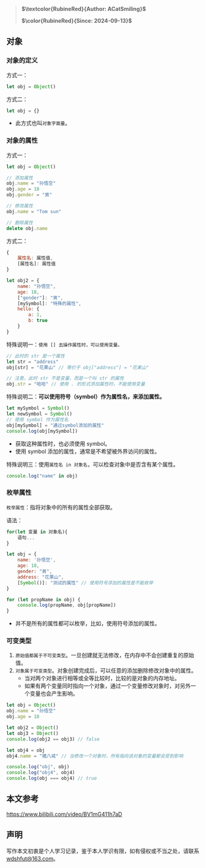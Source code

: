 >**$\textcolor{RubineRed}{Author: ACatSmiling}$**
>
>**$\color{RubineRed}{Since: 2024-09-13}$**

## 对象

### 对象的定义

方式一：

```javascript
let obj = Object()
```

方式二：

```javascript
let obj = {}
```

- 此方式也叫`对象字面量`。

### 对象的属性

方式一：

```javascript
let obj = Object()

// 添加属性
obj.name = "孙悟空"
obj.age = 18
obj.gender = "男"

// 修改属性
obj.name = "Tom sun"

// 删除属性
delete obj.name
```

方式二：

```javascript
{
    属性名: 属性值,
    [属性名]: 属性值
}
```

```javascript
let obj2 = {
    name: "孙悟空",
    age: 18,
    ["gender"]: "男",
    [mySymbol]: "特殊的属性",
    hello: {
        a: 1,
        b: true
    }
}
```

特殊说明一：`使用 [] 去操作属性时，可以使用变量。`

```javascript
// 此时的 str 是一个属性
let str = "address"
obj[str] = "花果山" // 等价于 obj["address"] = "花果山"

// 注意，此时 str 不是变量，而是一个叫 str 的属性
obj.str = "哈哈" // 使用 . 的形式添加属性时，不能使用变量
```

特殊说明二：**可以使用符号（symbol）作为属性名，来添加属性。**

```javascript
let mySymbol = Symbol()
let newSymbol = Symbol()
// 使用 symbol 作为属性名
obj[mySymbol] = "通过symbol添加的属性"
console.log(obj[mySymbol])
```

- 获取这种属性时，也必须使用 symbol。
- 使用 symbol 添加的属性，通常是不希望被外界访问的属性。

特殊说明三：使用`属性名 in 对象名`，可以检查对象中是否含有某个属性。

```javascript
console.log("name" in obj)
```

### 枚举属性

`枚举属性`：指将对象中的所有的属性全部获取。

语法：

```javascript
for(let 变量 in 对象名){
    语句...
}
```

```javascript
let obj = {
    name: '孙悟空',
    age: 18,
    gender: "男",
    address: "花果山",
    [Symbol()]: "测试的属性" // 使用符号添加的属性是不能枚举
}

for (let propName in obj) {
    console.log(propName, obj[propName])
}
```

- 并不是所有的属性都可以枚举，比如，使用符号添加的属性。

### 可变类型

1. `原始值都属于不可变类型`。一旦创建就无法修改，在内存中不会创建重复的原始值。
2. `对象属于可变类型`。对象创建完成后，可以任意的添加删除修改对象中的属性。
   - 当对两个对象进行相等或全等比较时，比较的是对象的内存地址。
   - 如果有两个变量同时指向一个对象，通过一个变量修改对象时，对另外一个变量也会产生影响。

```javascript
let obj = Object()
obj.name = "孙悟空"
obj.age = 18

let obj2 = Object()
let obj3 = Object()
console.log(obj2 == obj3) // false

let obj4 = obj
obj4.name = "猪八戒" // 当修改一个对象时，所有指向该对象的变量都会受到影响

console.log("obj", obj)
console.log("obj4", obj4)
console.log(obj === obj4) // true
```



## 本文参考

https://www.bilibili.com/video/BV1mG411h7aD

## 声明

写作本文初衷是个人学习记录，鉴于本人学识有限，如有侵权或不当之处，请联系 [wdshfut@163.com](mailto:wdshfut@163.com)。
